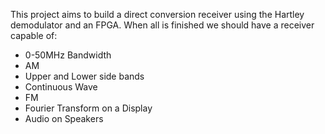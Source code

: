 This project aims to build a direct conversion receiver using the Hartley demodulator and an FPGA. When all is finished we should have a receiver capable of:

  * 0-50MHz Bandwidth
  * AM
  * Upper and Lower side bands
  * Continuous Wave
  * FM
  * Fourier Transform on a Display
  * Audio on Speakers